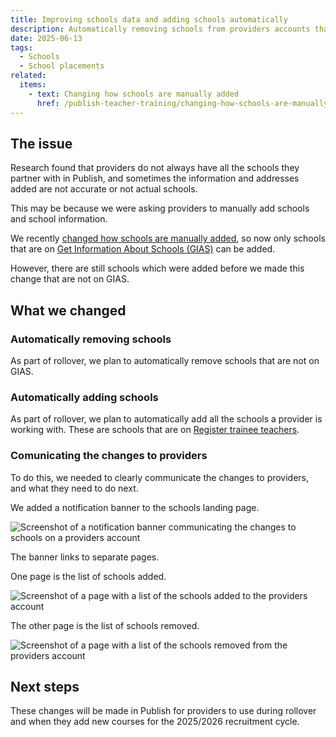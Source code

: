 ```yaml
---
title: Improving schools data and adding schools automatically
description: Automatically removing schools from providers accounts that are not on GIAS, and automatically adding schools from Register
date: 2025-06-13
tags:
  - Schools
  - School placements
related:
  items:
    - text: Changing how schools are manually added
      href: /publish-teacher-training/changing-how-schools-are-manually-added/
---
```


## The issue

Research found that providers do not always have all the schools they partner with in Publish, and sometimes the information and addresses added are not accurate or not actual schools.

This may be because we were asking providers to manually add schools and school information.

We recently [changed how schools are manually added](/publish-teacher-training/changing-how-schools-are-manually-added/), so now only schools that are on [Get Information About Schools (GIAS)](https://get-information-schools.service.gov.uk/Search?SelectedTab=Establishments) can be added.

However, there are still schools which were added before we made this change that are not on GIAS.

## What we changed

### Automatically removing schools

As part of rollover, we plan to automatically remove schools that are not on GIAS.

### Automatically adding schools

As part of rollover, we plan to automatically add all the schools a provider is working with. These are schools that are on [Register trainee teachers](https://www.register-trainee-teachers.service.gov.uk/).

### Comunicating the changes to providers

To do this, we needed to clearly communicate the changes to providers, and what they need to do next.

We added a notification banner to the schools landing page.

![Screenshot of a notification banner communicating the changes to schools on a providers account](schools-landing-banner.png)

The banner links to separate pages.

One page is the list of schools added.

![Screenshot of a page with a list of the schools added to the providers account](schools-landing-added.png)

The other page is the list of schools removed.

![Screenshot of a page with a list of the schools removed from the providers account](schools-landing-removed.png)


## Next steps

These changes will be made in Publish for providers to use during rollover and when they add new courses for the 2025/2026 recruitment cycle.
